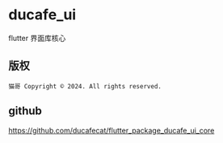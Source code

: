 # ducafe_ui

flutter 界面库核心

## 版权

```
猫哥 Copyright © 2024. All rights reserved.
```

## github

https://github.com/ducafecat/flutter_package_ducafe_ui_core
